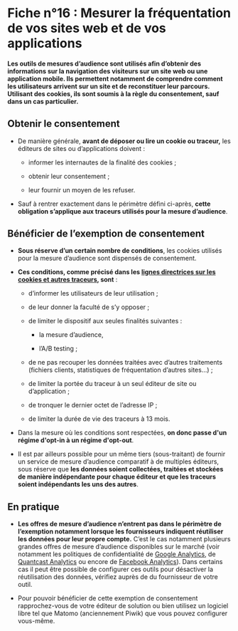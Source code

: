 # Fiche n°16 : Mesurer la fréquentation de vos sites web et de vos applications

#### Les outils de mesures d’audience sont utilisés afin d’obtenir des informations sur la navigation des visiteurs sur un site web ou une application mobile. Ils permettent notamment de comprendre comment les utilisateurs arrivent sur un site et de reconstituer leur parcours. Utilisant des cookies, ils sont soumis à la règle du consentement, sauf dans un cas particulier.

## Obtenir le consentement

* De manière générale, **avant de déposer ou lire un cookie ou traceur,** les éditeurs de sites ou d’applications doivent :

    * informer les internautes de la finalité des cookies ;

    * obtenir leur consentement ;

    * leur fournir un moyen de les refuser.

* Sauf à rentrer exactement dans le périmètre défini ci-après, **cette obligation s’applique aux traceurs utilisés pour la mesure d’audience**.

## Bénéficier de l’exemption de consentement

* **Sous réserve d’un certain nombre de conditions**, les cookies utilisés pour la mesure d’audience sont dispensés de consentement.

* **Ces conditions, comme précisé dans les [lignes directrices sur les cookies et autres traceurs](https://www.legifrance.gouv.fr/affichTexte.do?cidTexte=JORFTEXT000038783337), sont** :

    * d’informer les utilisateurs de leur utilisation ;

    * de leur donner la faculté de s’y opposer ;

    * de limiter le dispositif aux seules finalités suivantes :

        * la mesure d’audience,

        * l’A/B testing ;

    * de ne pas recouper les données traitées avec d’autres traitements (fichiers clients, statistiques de fréquentation d’autres sites...) ;

    * de limiter la portée du traceur à un seul éditeur de site ou d’application ;

    * de tronquer le dernier octet de l’adresse IP ;

    * de limiter la durée de vie des traceurs à 13 mois.

* Dans la mesure où les conditions sont respectées, **on donc passe d'un régime d'opt-in à un régime d'opt-out**.

* Il est par ailleurs possible pour un même tiers (sous-traitant) de fournir un service de mesure d’audience comparatif à de multiples éditeurs, sous réserve que **les données soient collectées, traitées et stockées de manière indépendante pour chaque éditeur et que les traceurs soient indépendants les uns des autres**.

## En pratique

* **Les offres de mesure d’audience n’entrent pas dans le périmètre de l’exemption notamment lorsque les fournisseurs indiquent réutiliser les données pour leur propre compte.** C’est le cas notamment plusieurs grandes offres de mesure d’audience disponibles sur le marché (voir notamment les politiques de confidentialité de [Google Analytics](https://support.google.com/analytics/answer/6004245?hl=fr), de [Quantcast Analytics](https://www.quantcast.com/terms/measure-terms-service/) ou encore de [Facebook Analytics](https://developers.facebook.com/policy)). Dans certains cas il peut être possible de configurer ces outils pour désactiver la réutilisation des données, vérifiez auprès de du fournisseur de votre outil.

* Pour pouvoir bénéficier de cette exemption de consentement rapprochez-vous de votre éditeur de solution ou bien utilisez un logiciel libre tel que Matomo (anciennement Piwik) que vous pouvez configurer vous-même.
